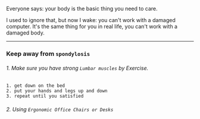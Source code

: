 Everyone says: your body is the basic thing you need to care.

I used to ignore that, but now I wake: you can't work with a damaged computer. It's the same thing for you in real life, you can't work with a damaged body.

___

### Keep away from `spondylosis`

###### 1. Make sure you have strong `Lumbar muscles` by Exercise.

```
1. get down on the bed
2. put your hands and legs up and down
3. repeat until you satisfied
```

###### 2. Using `Ergonomic Office Chairs or Desks`